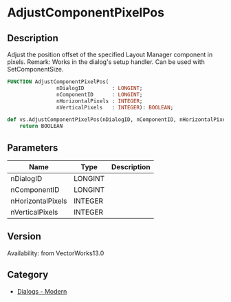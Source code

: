 # AdjustComponentPixelPos

## Description
Adjust the position offset of the specified Layout Manager component in pixels.
Remark: Works in the dialog's setup handler. Can be used with SetComponentSize.

```pascal
FUNCTION AdjustComponentPixelPos(
				nDialogID         : LONGINT;
				nComponentID      : LONGINT;
				nHorizontalPixels : INTEGER;
				nVerticalPixels   : INTEGER): BOOLEAN;
```

```python
def vs.AdjustComponentPixelPos(nDialogID, nComponentID, nHorizontalPixels, nVerticalPixels):
    return BOOLEAN
```

## Parameters
|Name|Type|Description|
|---|---|---|
|nDialogID|LONGINT|   |
|nComponentID|LONGINT|   |
|nHorizontalPixels|INTEGER|   |
|nVerticalPixels|INTEGER|   |

## Version
Availability: from VectorWorks13.0

## Category
* [Dialogs - Modern](../Categories/Dialogs%20-%20Modern.md)
